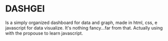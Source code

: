 # DASHGEI
Is a simply organized dashboard for data and graph, made in html, css, e javascript for data visualize. It's nothing fancy...far from that. 
Actually using with the propouse to learn javascript. 